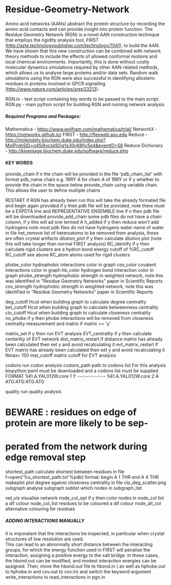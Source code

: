 # Residue-Geometry-Network
Amino acid networks (AANs) abstract the protein structure by recording the amino acid contacts and can provide insight into protein function. The Residue Geometry Network (RGN) is a novel AAN construction technique that employs the rigidity analysis tool, FIRST (http://azte.technologypublisher.com/technology/7041), to build the AAN. We have shown that this new construction can be combined with network theory methods  to include the effects of allowed conformal motions and local chemical environments. Importantly, this is done without costly molecular dynamics simulations required by other AAN-related methods, which allows us to analyse large proteins and/or data sets. Random walk simulations using the RGN were also successful in identifying allosteric residues in proteins involved in GPCR signalling (http://www.nature.com/articles/srep33213). 

RGN.in - text script containing key words to be passed to the main script.
RGN.py - main python script for building RGN and running network analysis

##### Required Programs and Packages: ######

Mathematica - https://www.wolfram.com/mathematica/trial/
NetworkX - https://networkx.github.io/
FIRST -  http://flexweb.asu.edu 
Reduce - http://molprobity.biochem.duke.edu/index.php?MolProbSID=n45i9vcsk92jg1s30v68fjc5e4&eventID=58
Reduce Dictionary - http://kinemage.biochem.duke.edu/software/reduce.php

#### KEY WORDS ####

provide_chain 
  if n  the chain will be provided in the file 'pdb_chain_list' with format pdb_name chain e.g. 1RRY A for chain A of 1RRY
  or if y whether to provide the chain in the space below provide_chain using variable chain. This allows the user to define multiple chains
  
RESTART
  if RGN has already been run this will take the already formated file and begin again
provided
  if y then pdb file will be provided, note there must be a EXPDTA line and REPRESENTATIVE ENSEMBLE line
  if n then pdb file will be downloaded
provide_add_chain
  some pdb files do not have a chain column, if y this will ad one termed A
h_added 
  if y then reduce won't add hydrogens
  note most pdb files do not have hydrogens
water
  name of water in file
het_remove
  list of heteroatoms to be removed from analysis, these are often crystal artifacts
dilution_plot 
  if y then calculate dilution plot (note this will take longer than normal FIRST analysis)
RC_identify 
  if y then calculate rigid clusters are a hydron bond energy cutoff of %RC_cutoff
RC_cutoff 
  see above
RC_atom
  atoms used for rigid clusters

phobe_color 
  hydrophobic interactions color in graph
cov_color
   covalent interactions color in graph
hb_color 
  hydrogen bond interaction color in graph
phobe_strength 
  hydrophobic strength in weighted network, note this was identified in "Residue Geometry Networks" paper in Scientific Reports
cov_strength
  hydrophobic strength in weighted network, note this was identified in "Residue Geometry Networks" paper in Scientific Reports

deg_cutoff
  Hcut when building graph to  calculate degree centrality
bet_cutoff
  Hcut when building graph to  calculate betweenness centrality
clo_cutoff
  Hcut when building graph to  calculate closeness centrality
no_phobe 
  if y then phobe interactions will be removed from  closeness centrality measurement and matrix if matrix == 'y' 

matrix_set
  if y then run EVT analysis
EVT_centrality 
  if y then calculate centarlity of EVT network
dist_matrix_restart 
  if distance matrix has already been calculated then set y and avoid recalculating it
evt_matrix_restart 
  if EVT matrix has already been calculated then set y and avoid recalculating it
Nmax= 150
mat_cutoff
  matrix cutoff for EVT analysis

codons
  run codon analysis
codons_path 
  path to codons list
  For this analysis biopython paml must be downloaded
  and a codons list must be supplied
  FORMAT
       1i41.A.YAL012W.core     1       Y       ---:---:---:---
       1i41.A.YAL012W.core     2       A       ATG:ATG:ATG:ATG

quality 
  run quality analysis
# BEWARE : residues on edge of protein are more likely to be sep-
#          perated from the network during edge removal step
shortest_path
  calculate shortest between residues in file f=open('%s_shortest_path.txt'%pdb)
  format:
  begin A 1 THR
  end A 4 THR
makeplot 
  plot degree against closeness centrality in file clo_deg_scatter.png
subgraph 
  analyse subgraph
sublist 
  which nodes in subgraph_list

net_vis 
  visualise network
node_col_opt 
  if y then color nodes in node_col list a dif colour
node_col_list 
  residues to be coloured a dif colour 
node_alt_col 
  alternative colouring for residues


##### ADDING INTERACTIONS MANUALLY ####
It is imporatant that the interactions be inspected, in particular when crystal  structures of low resolution are used.  
This can lead to an abnormally short distance between the interacting groups, for which the energy function used in FIRST will penalise the interaction, assigning a positive energy to the salt bridge. In these cases, the hbond.out can be modified, and modest interaction energies can be assigned. Then, move the hbond.out file to hbond.in ( as well as hphobe.out to hphobe.in and cov.out to cov.in) and switch the keyword argument write_interactions to read_interactions in pgn.in 
